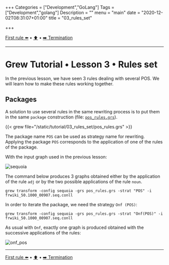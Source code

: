 +++
Categories = ["Development","GoLang"]
Tags = ["Development","golang"]
Description = ""
menu = "main"
date = "2020-12-02T08:31:07+01:00"
title = "03_rules_set"

+++

[First rule :arrow_left:](../02_first_rule) • [:arrow_up:](../top) • [:arrow_right: Termination](../04_termination)

---

# Grew Tutorial • Lesson 3 • Rules set

In the previous lesson, we have seen 3 rules dealing with several POS.
We will learn how to make these rules working together.

## Packages

A solution to use several rules in the same rewriting process is to put them in the same `package` construction (file: [`pos_rules.grs`](/tutorial/03_rules_set/pos_rules.grs)).

{{< grew file="/static/tutorial/03_rules_set/pos_rules.grs" >}}

The package name `POS` can be used as strategy name for rewriting.
Applying the package `POS` corresponds to the application of one of the rules of the package.

With the input graph used in the previous lesson:

![sequoia](/tutorial/02_first_rule/_build/frwiki_50.1000_00907.seq.svg)

The command below produces 3 graphs obtained either by the application of the rule `adj` or by the two possible applications of the rule `noun`.

```
grew transform -config sequoia -grs pos_rules.grs -strat "POS" -i frwiki_50.1000_00907.seq.conll
```

In order to iterate the package, we need the strategy `Onf (POS)`:

```
grew transform -config sequoia -grs pos_rules.grs -strat "Onf(POS)" -i frwiki_50.1000_00907.seq.conll
```

As usual with `Onf`, exactly one graph is produced obtained with the successive applications of the rules:

![onf_pos](/tutorial/03_rules_set/_build/onf_pos.svg)

---

[First rule :arrow_left:](../02_first_rule) • [:arrow_up:](../top) • [:arrow_right: Termination](../04_termination)
